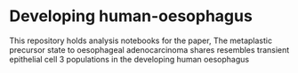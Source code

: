 # Developing human-oesophagus
This repository holds analysis notebooks for the paper, The metaplastic precursor state to oesophageal adenocarcinoma shares resembles transient epithelial cell 3 populations in the developing human oesophagus
